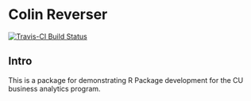 Colin Reverser
================

[![Travis-CI Build Status](https://travis-ci.org/JCPistell/colinreverser.svg?branch=master)](https://travis-ci.org/JCPistell/colinreverser)

## Intro

This is a package for demonstrating R Package development for the CU business analytics program.
